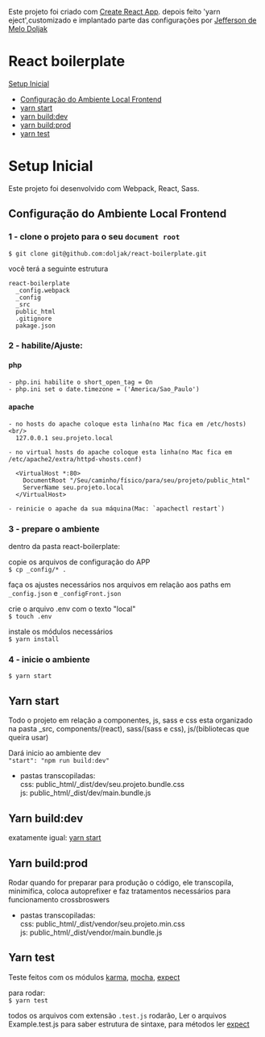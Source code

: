 Este projeto foi criado com [Create React App](https://github.com/facebookincubator/create-react-app).
depois feito 'yarn eject',customizado e implantado parte das configurações por [Jefferson de Melo Doljak](https://github.com/doljak) 

# React boilerplate

[Setup Inicial](#setup-inicial)
  - [Configuração do Ambiente Local Frontend](#configuracao-ambiente-local-frontend)
  - [yarn start](#yarn-start)
  - [yarn build:dev](#yarn-build-dev)
  - [yarn build:prod](#yarn-build-prod)
  - [yarn test](#yarn-test)



# Setup Inicial

Este projeto foi desenvolvido com Webpack, React, Sass.

## Configuração do Ambiente Local Frontend

### 1 - clone o projeto para o seu `document root`
  `$ git clone git@github.com:doljak/react-boilerplate.git`

  você terá a seguinte estrutura
  ```
  react-boilerplate 
    _config.webpack
    _config
    _src
    public_html
    .gitignore
    pakage.json

  ```
### 2 - habilite/Ajuste:
  #### php
    - php.ini habilite o short_open_tag = On
    - php.ini set o date.timezone = ('America/Sao_Paulo')

  #### apache  
    - no hosts do apache coloque esta linha(no Mac fica em /etc/hosts)<br/>
      127.0.0.1 seu.projeto.local

    - no virtual hosts do apache coloque esta linha(no Mac fica em /etc/apache2/extra/httpd-vhosts.conf)
      
      <VirtualHost *:80>
        DocumentRoot "/Seu/caminho/físico/para/seu/projeto/public_html"
        ServerName seu.projeto.local
      </VirtualHost>
      
    - reinicie o apache da sua máquina(Mac: `apachectl restart`)

### 3 - prepare o ambiente
  dentro da pasta react-boilerplate:<br/>

  copie os arquivos de configuração do APP<br/>
  `$ cp _config/* .`

  faça os ajustes necessários nos arquivos em relação aos paths em `_config.json` e `_configFront.json`

  crie o arquivo .env com o texto "local"<br/>
  `$ touch .env`

  instale os módulos necessários<br/>
  `$ yarn install`

### 4 - inicie o ambiente<br/>
  `$ yarn start`

## Yarn start
  
  Todo o projeto em relação a componentes, js, sass e css esta organizado na pasta _src, components/(react), sass/(sass e css), js/(bibliotecas que queira usar)
  
  Dará inicio ao ambiente dev<br/>
  `"start": "npm run build:dev"`

  - pastas transcopiladas:<br/>
    css: public_html/_dist/dev/seu.projeto.bundle.css<br/>
    js:  public_html/_dist/dev/main.bundle.js

## Yarn build:dev
  
  exatamente igual:
  [yarn start](#yarn-start)

## Yarn build:prod

  Rodar quando for preparar para produção o código, ele transcopila, minimifica, coloca autoprefixer e faz tratamentos necessários para funcionamento crossbroswers
  
   - pastas transcopiladas:<br/>
    css: public_html/_dist/vendor/seu.projeto.min.css<br/>
    js:  public_html/_dist/vendor/main.bundle.js

## Yarn test

  Teste feitos com os módulos [karma](https://karma-runner.github.io/1.0/index.html), [mocha](https://mochajs.org/), [expect](https://github.com/mjackson/expect)

  para rodar:<br/>
  `$ yarn test`

  todos os arquivos com extensão `.test.js` rodarão, Ler o arquivos Example.test.js para saber estrutura de sintaxe, para métodos ler [expect](https://github.com/mjackson/expect)





